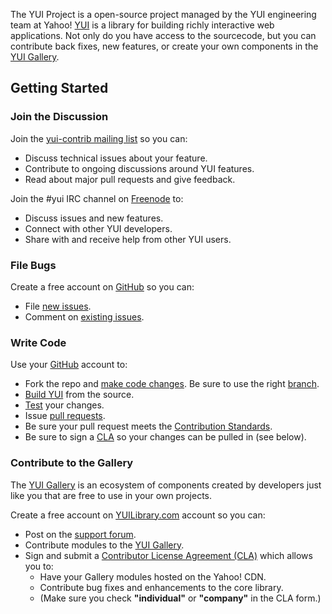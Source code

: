 The YUI Project is a open-source project managed by the YUI engineering team at Yahoo! [YUI](http://yuilibrary.com) is a library for building richly interactive web applications. Not only do you have access to the sourcecode, but you can contribute back fixes, new features, or create your own components in the [YUI Gallery](http://yuilibrary.com/gallery/). 

## Getting Started

### Join the Discussion ###

Join the [yui-contrib mailing list](https://groups.google.com/forum/?fromgroups=#!forum/yui-contrib) so you can:
   * Discuss technical issues about your feature.
   * Contribute to ongoing discussions around YUI features.
   * Read about major pull requests and give feedback.

Join the #yui IRC channel on [Freenode](http://freenode.net/) to:
   * Discuss issues and new features.
   * Connect with other YUI developers.
   * Share with and receive help from other YUI users.

### File Bugs ###

Create a free account on [GitHub](https://github.com/signup/free) so you can:
  * File [new issues](https://github.com/yui/yui3/issues/new).
  * Comment on [existing issues](https://github.com/yui/yui3/issues?direction=desc&labels=website&sort=created&state=open).




### Write Code ###

Use your [GitHub](https://github.com/) account to:
   * Fork the repo and [make code changes](https://github.com/yui/yui3/wiki/Developer-Workflow#making-a-change-to-yui). Be sure to use the right [branch](https://github.com/yui/yui3/wiki/Developer-Workflow#branch-information).
   * [Build YUI](https://github.com/yui/yui3/wiki/Developer-Workflow#building-yui) from the source.
   * [Test](https://github.com/yui/yui3/wiki/Developer-Workflow#4-build-and-test-your-change) your changes.
   * Issue [pull requests](https://github.com/yui/yui3/wiki/Developer-Workflow#9-submit-a-pull-request).
   * Be sure your pull request meets the [Contribution Standards](https://github.com/yui/yui3/wiki/Contribution-Standards).
   * Be sure to sign a [CLA](http://yuilibrary.com/contribute/cla/) so your changes can be pulled in (see below).

### Contribute to the Gallery ###
The [YUI Gallery](http://yuilibrary.com/gallery/) is an ecosystem of components created by developers just like you that are free to use in your own projects. 

Create a free account on [YUILibrary.com](http://yuilibrary.com/forum/ucp.php?mode=register) account so
you can:
   * Post on the [support forum](http://yuilibrary.com/forum/).
   * Contribute modules to the [YUI Gallery](http://yuilibrary.com/gallery/).
   * Sign and submit a [Contributor License Agreement (CLA)](http://yuilibrary.com/contribute/cla/) which allows you to:
      * Have your Gallery modules hosted on the Yahoo! CDN.
      * Contribute bug fixes and enhancements to the core library.
      * (Make sure you check **"individual"** or **"company"** in the CLA form.)

   
      